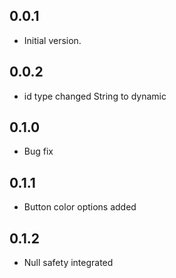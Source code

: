 ## 0.0.1
- Initial version.

## 0.0.2
- id type changed String to dynamic

## 0.1.0
- Bug fix

## 0.1.1
- Button color options added

## 0.1.2
- Null safety integrated

